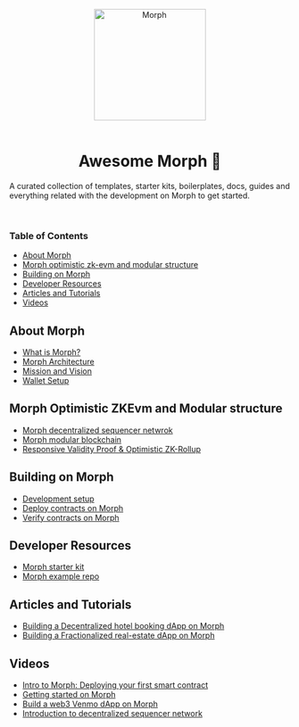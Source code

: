 <div align="center">	
    <p>	
	    <a href="(https://www.morphl2.io/)">	
            <div>	
	              <img width="200px" src="https://morphl2brand.notion.site/image/https%3A%2F%2Fprod-files-secure.s3.us-west-2.amazonaws.com%2Ffcab2c10-8da9-4414-aa63-4998ddf62e78%2F76b87f21-9863-4533-932c-91c593cc741c%2FLogo_Morph_white.jpg?table=block&id=00854626-61f3-4668-8ab1-cb8f3ec0dcb0&spaceId=fcab2c10-8da9-4414-aa63-4998ddf62e78&width=2000&userId=&cache=v2" align="center" alt="Morph" />	
		    </div>
	    </a>
            <br>
    </p>
			   		
</div>

 <h1 align="center"> Awesome Morph 🐨 </h1>

A curated collection of templates, starter kits, boilerplates, docs, guides and everything related with the development on Morph to get started. 

<br>


<!-- CONTENTS -->

<h3>Table of Contents</h3>

- [About Morph](#about-morph)
- [Morph optimistic zk-evm and modular structure](#morph-optimistic-zkevm-and-modular-structure)
- [Building on Morph](#building-on-morph)
- [Developer Resources](#developer-resources)
- [Articles and Tutorials](#articles-and-tutorials)
- [Videos](#videos)


<!-- ABOUT THE PROJECT -->

## About Morph
- [What is Morph?](https://docs.morphl2.io/docs/about-morph/user-navigation-page/)
- [Morph Architecture](https://docs.morphl2.io/docs/about-morph/morphs-architecture)
- [Mission and Vision](https://docs.morphl2.io/docs/about-morph/morphs-vision-and-mission)
- [Wallet Setup](https://docs.morphl2.io/docs/quick-start/wallet-setup)

## Morph Optimistic ZKEvm and Modular structure
- [Morph decentralized sequencer netwrok](https://morph.ghost.io/introduction-to-decentralized-sequencer-network/)
- [Morph modular blockchain](https://morph.ghost.io/introduction-to-modular/)
- [Responsive Validity Proof & Optimistic ZK-Rollup](https://morph.ghost.io/responsive-validity-proof-optimistic-zk-rollup/)

## Building on Morph
- [Development setup](https://docs.morphl2.io/docs/build-on-morph/build-on-morph/development-setup)
- [Deploy contracts on Morph](https://docs.morphl2.io/docs/build-on-morph/build-on-morph/development-setup)
- [Verify contracts on Morph](https://docs.morphl2.io/docs/build-on-morph/build-on-morph/development-setup)


## Developer Resources
- [Morph starter kit](https://docs.morphl2.io/docs/quick-start/wallet-setup)
- [Morph example repo](https://github.com/morph-l2/morph-examples?ref=morph.ghost.io)


## Articles and Tutorials
- [Building a Decentralized hotel booking dApp on Morph](https://morph.ghost.io/developer-guide-building-a-decentralized-hotel-booking-system-on-morph-2/)
- [Building a Fractionalized real-estate dApp on Morph](https://morph.ghost.io/developer-guide-realestate-dapp/)


## Videos
- [Intro to Morph: Deploying your first smart contract](https://www.youtube.com/watch?v=8yAx5EU1wcE)
- [Getting started on Morph](https://www.youtube.com/watch?v=HbXaEMwGPD4)
- [Build a web3 Venmo dApp on Morph](https://www.youtube.com/watch?v=oH4xzSO-HvE)
- [Introduction to decentralized sequencer network](https://www.youtube.com/watch?v=nxr0IJjhdK0)

